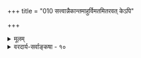 +++
title = "010 सत्त्वान्नैकान्तमाहुर्विमतमितरवत् केऽपि"

+++
<details><summary>मूलम्</summary>

सत्त्वान्नैकान्तमाहुर्विमतमितरवत् केऽपि तद्धीविरुद्धं न ह्यत्राकारभेदात् परिहृतिरनवस्थानदोषप्रसङ्गात् ।  
स्वव्यापारोक्तिचर्यासमयनियतयोऽप्येवमेवाकुलाः स्युर्दृष्टान्तेऽपि ह्युपाधिद्वयवति नियतस्थौल्यसौक्ष्म्यादियोगः ॥ १० ॥
</details>

<details><summary>वरदार्य-सर्वाङ्कषा - १०</summary>

, 

ननु कोऽयं कलिर्भवतोः ? करिष्येऽहं सन्धानमुभयोः इति वादिनं जैनं प्रतिवक्ति - सत्त्वादित्यादि । **केऽपि** = जैनाः **विमतम्** = विवादविषयपुरोवर्तिपिण्डादिकम् **नैकान्तम्** = भिन्नमभिन्नं च सत्त्वात्, इतरवत् ‘घटाकाशमहाकाशवत्' इति दृष्टान्तः । अयमपि दृष्टान्तः स्थूलबुद्धीनां बुद्ध्यारोहार्थम् । घटाकाशः किलौपाधिकः । जैनास्तु द्वयम् अनौपाधिकं सहजम् आहुः । ' अनेकान्तं जगत्सर्वं हेरम्बनरसिंहवत्' इति तेषां गाथा । 'उत्पादव्ययधौव्ययुक्तं सत्' (त.सू. 5-36) इति तदीयं सूत्रम् । वस्तूनां स्वभाव एव परस्परविरुद्धानेकरूपः । अतो विरोध एव नास्ति जगति इति वादिनस्ते । तथा च ' विमतम्, अनेकान्तिकम्, सत्त्वात्, आकाशादिवत्' इत्यनुमानम् । इदं निराकरोति – **तत्** = अनेकान्तत्वम् **धीविरुद्धम्** = प्रत्यक्षविरुद्धम् । न हि प्रत्यक्षेण भिन्नत्वमभिन्नत्वं चेति द्वयमपि तदा गृह्यते । विविच्यते पश्चात्तत् । प्रत्यक्षेण 

1 



371. 

700 

स्वव्यापारोक्तिचर्यासमयनियतयोऽप्येवमेवाऽऽकुलाः स्युः 

दृष्टान्तेऽपि ह्युपाधिद्वयवति नियतः स्थौल्यसौक्ष्म्यादियोगः ॥10॥ 

[ अनेकान्तवादविमर्शः ] 

सिद्धे वस्तुन्यशेषैः स्वमतमुभयथा वर्ण्यते तत्र तत्र; 

स्यादर्थस्यैकरूप्ये कथमिदमिति चेत्, तन्न भिन्नाशयोक्तेः । मन्तव्या वैभवोक्तिः क्वचिदनभिमते; संशयोक्तिः क्वचिद्वा 

भागद्वैतान्नृसिंहप्रभृतिषु घटते चित्रसंस्थानयोगः ॥11॥ 

भिन्नाभिन्नत्वसिद्धिरनुभवविरुद्धा । अन्यतरस्योपाधिकत्वे तु उभयं न सहजमिति कथमनेकान्तं जगत् । हेरम्बनरसिंहदृष्टान्तस्तु पौराणिकः, न प्रात्यक्षिकः । अस्तु पौराणिकः, प्रामाणिकश्चेत् गृह्यतामिति चेत्, प्रत्यक्षेण भेदाभेदसिद्धिरिति मा वोचः । इतरत्परीक्षयामोऽनन्तरम् । ननु व्यक्त्यात्मना भेदः, जात्यात्मना चाभेद इति विरोधपरिहार इति चेत् - अत्र **आकारभेदात्** = व्यक्ति-जातिरूपात्मके वस्तुनि आकारभेदात् **परिहृतिः** =विरोधपरिहारः न हि । भेदाभेदयोर्निरुपाधिकत्वाभावेन उभयोस्सहजत्वाभावादुभयं नैकगतम् । ननु व्यक्तिजात्योः अभेदनिर्वाहार्थमुपाध्यन्तरमेव किञ्चिद्भूम इत्यत्र – **अनवस्थानदोषप्रसङ्गात्** = परिकल्प्य - मानोपाध्यन्तरस्य, आश्रययोश्च भेदो वा, अभेदो वा ? इति विकल्पे, अभेदे आरंभकालिकदोषो नातिवर्तते । भेदे चानवस्था । विरोध एव लोके कुत्रापि नास्तीत्यत्रानिष्टप्रसङ्गानाह – स्वव्यापारोक्तिचर्यासमयनियतयोऽपि एवमेव आकुला **ः** = संकीर्णमयाः स्युः । **स्वव्यापारः** = स्वव्यव्यहारः, **स्वोक्तिः** = स्ववचनम्, **चर्याः** = आचरणम्, समयः सिद्धान्तः, एष्वपि कुत्रापि **नियतिः** = व्यवस्थैव न स्यात्, सर्वमव्यवस्थितमयं स्यात् । दृष्टान्तोऽप्यसिद्ध इति प्रदर्शयति – दृष्टान्त इति । दृष्टान्तेऽपि **हि** = घटाकाशादौ हि **उपाधिद्वयवति** = घटाकाशगृहाकाशादिरूपोपाधिद्वयवति महाकाशे नियतस्थौल्यसौक्ष्म्यादियोग एव **दृश्यते** = गृहाकाशे स्थौल्यम्, घटाकाशे सौक्ष्म्यम्, महाकाशेऽतिमहत्त्वमित्यादिकमुपाधियोगाद्व्यवस्थितमेव दृश्यते, न त्वेकत्रैव महाकाशे सर्वं सहजतयान्वितं दृश्यत इति स्वभावत एव सर्वमनैकान्तिकमित्यत्यन्तविरुद्धम् ॥ १० ॥
</details>
